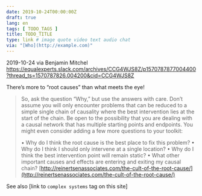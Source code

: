 ```yaml
---
date: 2019-10-24T00:00:00Z
draft: true
lang: en
tags: [ TODO_TAGS ]
title: TODO_TITLE
type: link # image quote video text audio chat
via: "[Who](http://example.com)"
---
```



2019-10-24 via Benjamin Mitchel
https://equalexperts.slack.com/archives/CCG4WJS8Z/p1570787877004400?thread_ts=1570787826.004200&cid=CCG4WJS8Z

There’s more to “root causes” than what meets the eye!

> So, ask the question “Why,” but use the answers with care. Don’t assume you will only encounter problems that can be reduced to a simple single chain of causality where the best intervention lies at the start of the chain.  Be open to the possibility that you are dealing with a causal network that has multiple starting points and endpoints. You might even consider adding a few more questions to your toolkit:
>
> • Why do I think the root cause is the best place to fix this problem?
> • Why do I think I should only intervene at a single location?
> • Why do I think the best intervention point will remain static?
> • What other important causes and effects are entering and exiting my causal chain?
[http://reinertsenassociates.com/the-cult-of-the-root-cause/](http://reinertsenassociates.com/the-cult-of-the-root-cause/)

See also [link to `complex systems` tag on this site]
